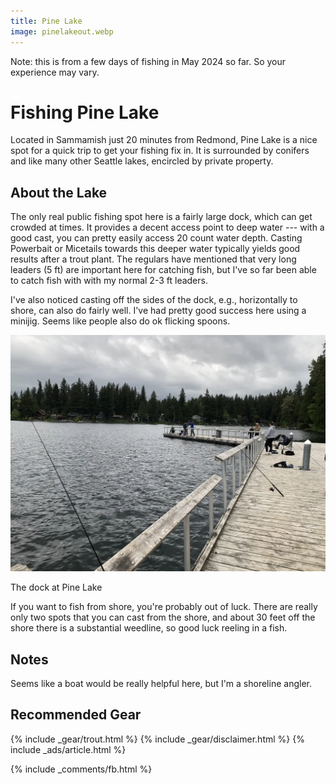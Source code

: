 ```yaml
---
title: Pine Lake
image: pinelakeout.webp
---
```


Note: this is from a few days of fishing in May 2024 so far. So your experience may vary.

# Fishing Pine Lake

Located in Sammamish just 20 minutes from Redmond, Pine Lake is a nice spot for a quick trip to get your fishing fix in. It is surrounded by conifers and like many other Seattle lakes, encircled by private property.

## About the Lake

The only real public fishing spot here is a fairly large dock, which can get crowded at times. It provides a decent access point to deep water --- with a good cast, you can pretty easily access 20 count water depth. Casting Powerbait or Micetails towards this deeper water typically yields good results after a trout plant. The regulars have mentioned that very long leaders (5 ft) are important here for catching fish, but I've so far been able to catch fish with with my normal 2-3 ft leaders.

I've also noticed casting off the sides of the dock, e.g., horizontally to shore, can also do fairly well. I've had pretty good success here using a minijig. Seems like people also do ok flicking spoons.

![Pine Lake Dock](/assets/images/pinelakedock.webp)
<div class="caption">The dock at Pine Lake</div>

If you want to fish from shore, you're probably out of luck. There are really only two spots that you can cast from the shore, and about 30 feet off the shore there is a substantial weedline, so good luck reeling in a fish.


## Notes

Seems like a boat would be really helpful here, but I'm a shoreline angler.

## Recommended Gear

{% include _gear/trout.html %}
{% include _gear/disclaimer.html %}
{% include _ads/article.html %}

{% include _comments/fb.html %}